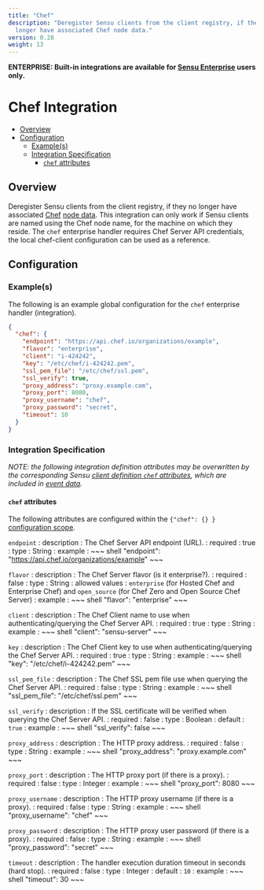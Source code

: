 ```yaml
---
title: "Chef"
description: "Deregister Sensu clients from the client registry, if they no
  longer have associated Chef node data."
version: 0.28
weight: 13
---
```


**ENTERPRISE: Built-in integrations are available for [Sensu Enterprise][1]
users only.**

# Chef Integration

- [Overview](#overview)
- [Configuration](#configuration)
  - [Example(s)](#examples)
  - [Integration Specification](#integration-specification)
    - [`chef` attributes](#chef-attributes)

## Overview

Deregister Sensu clients from the client registry, if they no longer have
associated [Chef][2] [node data][3]. This integration can only work if Sensu
clients are named using the Chef node name, for the machine on which they
reside. The `chef` enterprise handler requires Chef Server API credentials, the
local chef-client configuration can be used as a reference.

## Configuration

### Example(s)

The following is an example global configuration for the `chef` enterprise
handler (integration).

~~~ json
{
  "chef": {
    "endpoint": "https://api.chef.io/organizations/example",
    "flavor": "enterprise",
    "client": "i-424242",
    "key": "/etc/chef/i-424242.pem",
    "ssl_pem_file": "/etc/chef/ssl.pem",
    "ssl_verify": true,
    "proxy_address": "proxy.example.com",
    "proxy_port": 8080,
    "proxy_username": "chef",
    "proxy_password": "secret",
    "timeout": 10
  }
}
~~~

### Integration Specification

_NOTE: the following integration definition attributes may be overwritten by
the corresponding Sensu [client definition `chef` attributes][4], which are
included in [event data][5]._

#### `chef` attributes

The following attributes are configured within the `{"chef": {} }`
[configuration scope][6].

`endpoint`
: description
  : The Chef Server API endpoint (URL).
: required
  : true
: type
  : String
: example
  : ~~~ shell
    "endpoint": "https://api.chef.io/organizations/example"
    ~~~

`flavor`
: description
  : The Chef Server flavor (is it enterprise?).
: required
  : false
: type
  : String
: allowed values
  : `enterprise` (for Hosted Chef and Enterprise Chef) and `open_source` (for
    Chef Zero and Open Source Chef Server)
: example
  : ~~~ shell
    "flavor": "enterprise"
    ~~~

`client`
: description
  : The Chef Client name to use when authenticating/querying the Chef Server API.
: required
  : true
: type
  : String
: example
  : ~~~ shell
    "client": "sensu-server"
    ~~~

`key`
: description
  : The Chef Client key to use when authenticating/querying the Chef Server API.
: required
  : true
: type
  : String
: example
  : ~~~ shell
    "key": "/etc/chef/i-424242.pem"
    ~~~

`ssl_pem_file`
: description
  : The Chef SSL pem file use when querying the Chef Server API.
: required
  : false
: type
  : String
: example
  : ~~~ shell
    "ssl_pem_file": "/etc/chef/ssl.pem"
    ~~~

`ssl_verify`
: description
  : If the SSL certificate will be verified when querying the Chef Server API.
: required
  : false
: type
  : Boolean
: default
  : `true`
: example
  : ~~~ shell
    "ssl_verify": false
    ~~~

`proxy_address`
: description
  : The HTTP proxy address.
: required
  : false
: type
  : String
: example
  : ~~~ shell
    "proxy_address": "proxy.example.com"
    ~~~

`proxy_port`
: description
  : The HTTP proxy port (if there is a proxy).
: required
  : false
: type
  : Integer
: example
  : ~~~ shell
    "proxy_port": 8080
    ~~~

`proxy_username`
: description
  : The HTTP proxy username (if there is a proxy).
: required
  : false
: type
  : String
: example
  : ~~~ shell
    "proxy_username": "chef"
    ~~~

`proxy_password`
: description
  : The HTTP proxy user password (if there is a proxy).
: required
  : false
: type
  : String
: example
  : ~~~ shell
    "proxy_password": "secret"
    ~~~

`timeout`
: description
  : The handler execution duration timeout in seconds (hard stop).
: required
  : false
: type
  : Integer
: default
  : `10`
: example
  : ~~~ shell
    "timeout": 30
    ~~~

[?]:  #
[1]:  /enterprise
[2]:  https://www.chef.io?ref=sensu-enterprise
[3]:  https://docs.chef.io/nodes.html
[4]:  ../../reference/clients.html#chef-attributes
[5]:  ../../reference/events.html#event-data
[6]:  ../../reference/configuration.html#configuration-scopes
